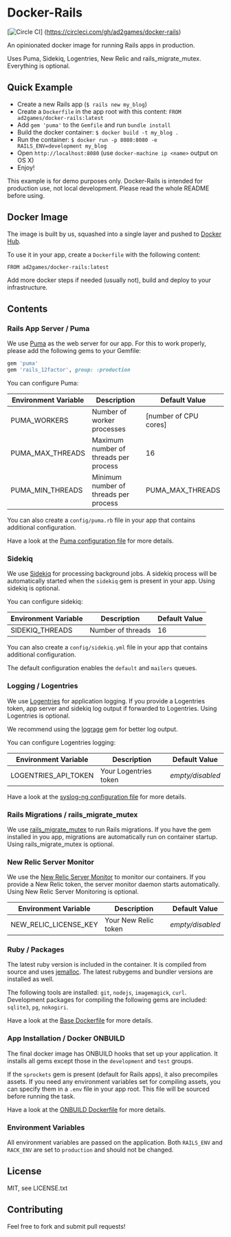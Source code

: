 # Docker-Rails
[![Circle CI](https://circleci.com/gh/ad2games/docker-rails.svg?style=svg)]
(https://circleci.com/gh/ad2games/docker-rails)

An opinionated docker image for running Rails apps in production.

Uses Puma, Sidekiq, Logentries, New Relic and rails_migrate_mutex. Everything is optional.

## Quick Example
- Create a new Rails app (`$ rails new my_blog`)
- Create a `Dockerfile` in the app root with this content: `FROM ad2games/docker-rails:latest`
- Add `gem 'puma'` to the `Gemfile` and run `bundle install`
- Build the docker container: `$ docker build -t my_blog .`
- Run the container: `$ docker run -p 8080:8080 -e RAILS_ENV=development my_blog`
- Open `http://localhost:8080` (use `docker-machine ip <name>` output on OS X)
- Enjoy!

This example is for demo purposes only.
Docker-Rails is intended for production use, not local development.
Please read the whole README before using.

## Docker Image
The image is built by us, squashed into a single layer and pushed to
[Docker Hub](https://registry.hub.docker.com/u/ad2games/docker-rails/).

To use it in your app, create a `Dockerfile` with the following content:

```docker
FROM ad2games/docker-rails:latest
```

Add more docker steps if needed (usually not), build and deploy to your infrastructure.

## Contents

### Rails App Server / Puma
We use [Puma](http://puma.io/) as the web server for our app. For this to work properly, please
add the following gems to your Gemfile:

```ruby
gem 'puma'
gem 'rails_12factor', group: :production
```

You can configure Puma:

Environment Variable | Description | Default Value
--- | --- | ---
PUMA_WORKERS | Number of worker processes | [number of CPU cores]
PUMA_MAX_THREADS | Maximum number of threads per process | 16
PUMA_MIN_THREADS | Minimum number of threads per process | PUMA_MAX_THREADS

You can also create a `config/puma.rb` file in your app that contains additional configuration.

Have a look at the [Puma configuration file](base/puma.rb) for more details.

### Sidekiq
We use [Sidekiq](http://sidekiq.org/) for processing background jobs. A sidekiq process
will be automatically started when the `sidekiq` gem is present in your app. Using sidekiq is
optional.

You can configure sidekiq:

Environment Variable | Description | Default Value
--- | --- | ---
SIDEKIQ_THREADS | Number of threads | 16

You can also create a `config/sidekiq.yml` file in your app that contains additional configuration.

The default configuration enables the `default` and `mailers` queues.

### Logging / Logentries
We use [Logentries](https://logentries.com/) for application logging. If you provide a
Logentries token, app server and sidekiq log output if forwarded to Logentries. Using Logentries
is optional.

We recommend using the [lograge](https://github.com/roidrage/lograge) gem for better log output.

You can configure Logentries logging:

Environment Variable | Description | Default Value
--- | --- | ---
LOGENTRIES_API_TOKEN | Your Logentries token | _empty/disabled_

Have a look at the [syslog-ng configuration file](base/syslog-ng.logentries.conf) for more details.

### Rails Migrations / rails_migrate_mutex
We use [rails_migrate_mutex](https://github.com/ad2games/rails_migrate_mutex) to run Rails
migrations. If you have the gem installed in you app, migrations are automatically run on
container startup. Using rails_migrate_mutex is optional.

### New Relic Server Monitor
We use the [New Relic Server Monitor](http://newrelic.com/server-monitoring) to monitor our
containers. If you provide a New Relic token, the server monitor daemon starts automatically.
Using New Relic Server Monitoring is optional.

Environment Variable | Description | Default Value
--- | --- | ---
NEW_RELIC_LICENSE_KEY | Your New Relic token | _empty/disabled_

### Ruby / Packages
The latest ruby version is included in the container. It is compiled from source and uses
[jemalloc](http://www.canonware.com/jemalloc/). The latest rubygems and bundler versions
are installed as well.

The following tools are installed: `git`, `nodejs`, `imagemagick`, `curl`.
Development packages for compiling the following gems are included: `sqlite3`, `pg`, `nokogiri`.

Have a look at the [Base Dockerfile](base/Dockerfile) for more details.

### App Installation / Docker ONBUILD
The final docker image has ONBUILD hooks that set up your application.
It installs all gems except those in the `development` and `test` groups.

If the `sprockets`
gem is present (default for Rails apps), it also precompiles assets. If you need any environment
variables set for compiling assets, you can specify them in a `.env` file in your app root. This
file will be sourced before running the task.

Have a look at the [ONBUILD Dockerfile](onbuild/Dockerfile) for more details.

### Environment Variables
All environment variables are passed on the application. Both `RAILS_ENV` and `RACK_ENV` are
set to `production` and should not be changed.

## License

MIT, see LICENSE.txt

## Contributing

Feel free to fork and submit pull requests!
